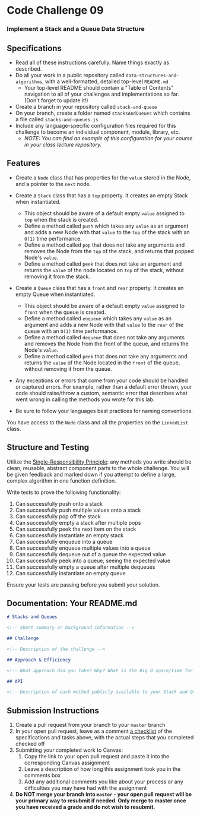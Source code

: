 # Code Challenge 09

### Implement a Stack and a Queue Data Structure

## Specifications

-   Read all of these instructions carefully. Name things exactly as described.
-   Do all your work in a public repository called `data-structures-and-algorithms`, with a well-formatted, detailed top-level `README.md`
    -   Your top-level README should contain a "Table of Contents" navigation to all of your challenges and implementations so far. (Don't forget to update it!)
-   Create a branch in your repository called `stack-and-queue`
-   On your branch, create a folder named `stacksAndQueues` which contains a file called `stacks-and-queues.js`
-   Include any language-specific configuration files required for this challenge to become an individual component, module, library, etc.
    -   _NOTE: You can find an example of this configuration for your course in your class lecture repository._

## Features

-   Create a `Node` class that has properties for the `value` stored in the Node, and a pointer to the `next` node.
-   Create a `Stack` class that has a `top` property. It creates an empty Stack when instantiated.

    -   This object should be aware of a default empty `value` assigned to `top` when the stack is created.
    -   Define a method called `push` which takes any `value` as an argument and adds a new Node with that `value` to the `top` of the stack with an `O(1)` time performance.
    -   Define a method called `pop` that does not take any arguments and removes the Node from the `top` of the stack, and returns that popped Node's `value`.
    -   Define a method called `peek` that does not take an argument and returns the `value` of the node located on `top` of the stack, without removing it from the stack.

-   Create a `Queue` class that has a `front` and `rear` property. It creates an empty Queue when instantiated.

    -   This object should be aware of a default empty `value` assigned to `front` when the queue is created.
    -   Define a method called `enqueue` which takes any `value` as an argument and adds a new Node with that `value` to the `rear` of the queue with an `O(1)` time performance.
    -   Define a method called `dequeue` that does not take any arguments and removes the Node from the front of the queue, and returns the Node's `value`.
    -   Define a method called `peek` that does not take any arguments and returns the `value` of the Node located in the `front` of the queue, without removing it from the queue.

-   Any exceptions or errors that come from your code should be handled or captured errors. For example, rather than a default error thrown, your code should raise/throw a custom, semantic error that describes what went wrong in calling the methods you wrote for this lab.
-   Be sure to follow your languages best practices for naming conventions.

You have access to the `Node` class and all the properties on the `LinkedList` class.

## Structure and Testing

Utilize the [Single-Responsibility Principle](https://deviq.com/single-responsibility-principle/): any methods you write should be clean, reusable, abstract component parts to the whole challenge. You will be given feedback and marked down if you attempt to define a large, complex algorithm in one function definition.

Write tests to prove the following functionality:

1. Can successfully push onto a stack
2. Can successfully push multiple values onto a stack
3. Can successfully pop off the stack
4. Can successfully empty a stack after multiple pops
5. Can successfully peek the next item on the stack
6. Can successfully instantiate an empty stack
7. Can successfully enqueue into a queue
8. Can successfully enqueue multiple values into a queue
9. Can successfully dequeue out of a queue the expected value
10. Can successfully peek into a queue, seeing the expected value
11. Can successfully empty a queue after multiple dequeues
12. Can successfully instantiate an empty queue

Ensure your tests are passing before you submit your solution.

## Documentation: Your README.md

```markdown
# Stacks and Queues

<!-- Short summary or background information -->

## Challenge

<!-- Description of the challenge -->

## Approach & Efficiency

<!-- What approach did you take? Why? What is the Big O space/time for this approach? -->

## API

<!-- Description of each method publicly available to your Stack and Queue-->
```

## Submission Instructions

1. Create a pull request from your branch to your `master` branch
1. In your open pull request, leave as a comment [a checklist](https://github.com/blog/1825-task-lists-in-all-markdown-documents) of the specifications and tasks above, with the actual steps that you completed checked off
1. Submitting your completed work to Canvas:
    1. Copy the link to your open pull request and paste it into the corresponding Canvas assignment
    1. Leave a description of how long this assignment took you in the comments box
    1. Add any additional comments you like about your process or any difficulties you may have had with the assignment
1. **Do NOT merge your branch into `master` - your open pull request will be your primary way to resubmit if needed. Only merge to master once you have received a grade and do not wish to resubmit.**
